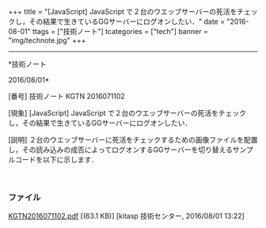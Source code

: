 ﻿+++
title = "[JavaScript] JavaScript で２台のウエッブサーバーの死活をチェックし，その結果で生きているGGサーバーにログオンしたい．"
date = "2016-08-01"
ttags = ["技術ノート"]
tcategories = ["tech"]
banner = "img/technote.jpg"
+++

-----------------------------------------------------------------------------------------------------------------------------

*技術ノート

2016/08/01*


[番号]
技術ノート KGTN 2016071102

[現象]
[JavaScript] JavaScript
で２台のウエッブサーバーの死活をチェックし，その結果で生きているGGサーバーにログオンしたい．

[説明]
２台のウエッブサーバーに死活をチェックするための画像ファイルを配置し，その読み込みの成否によってログオンするGGサーバーを切り替えるサンプルコードを以下に示します．

<!DOCTYPE html>

<html>
<head>
<meta content="text/html;shift_jis" http-equiv="Content-Type">
<title>Logon</title>
<script language=javascript>
var statusServer1 = false;
var statusServer2 = false;

　　 function updateServer(n,s) {
var target = '';
var params = location.search;

　　 params = params.substring(1);
if(params.length == 0) {
params = 'dummy=dummy';
}

　　 // 死活情報を更新
switch(n) {
　　 case 1:
statusServer1 = s;
break;

　　 case 2:
statusServer2 = s;
break;
}
　　 // 死活情報が揃ったか？
if((statusServer1 != false)&&(statusServer2 != false)) {
// メインサーバーへ接続可能？
if(statusServer1 == 'OK') {
target =
'http://192.168.102.89/goglobal/logon.html?host=192.168.102.89&' +
params;
// alert(target)
location.href = target;
}
// サブサーバーへ接続可能？
else if(statusServer2 == 'OK') {
target =
'http://192.168.102.98/goglobal/logon.html?host=192.168.102.98&' +
params;
// alert(target)
location.href = target;
}
else {
alert("アクセス可能なサーバーがありません。")
}
//--
}
}
</script>
</head>
<body>
<img src = "http://192.168.102.89/test.png"
width = "0"
height = "0"
onload = "updateServer(1,'OK')"
onerror = "updateServer(1,'NG')">
<img src = "http://192.168.102.98/test.png"
width = "0"
height = "0"
onload = "updateServer(2,'OK')"
onerror = "updateServer(2,'NG')">
</body>
</html>


### ファイル

 
 


[KGTN2016071102.pdf](http://techreport.kitasp.net/attachments/download/2813/KGTN2016071102.pdf)
 [(63.1 KB)] [kitasp 技術センター, 2016/08/01
13:22]


 


 

